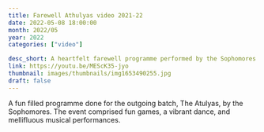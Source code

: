 ```yaml
---
title: Farewell Athulyas video 2021-22
date: 2022-05-08 18:00:00
month: 2022/05
year: 2022
categories: ["video"]

desc_short: A heartfelt farewell programme performed by the Sophomores for their seniors, The Atulyas.
link: https://youtu.be/MEScK35-jyo
thumbnail: images/thumbnails/img1653490255.jpg
draft: false
---
```


A fun filled programme done for the outgoing batch, The Atulyas, by the Sophomores. The event comprised fun games, a vibrant dance, and mellifluous musical performances.